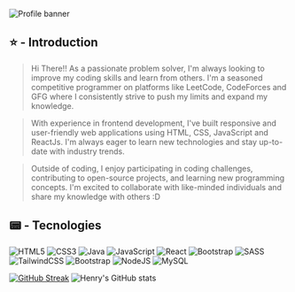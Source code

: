 ![Profile banner](https://i.imgur.com/VNP2tTx.gif)

## ⭐ - Introduction

> Hi There!! As a passionate problem solver, I'm always looking to improve my coding skills and learn from others. I'm a seasoned competitive programmer on platforms like LeetCode, CodeForces and GFG where I consistently strive to push my limits and expand my knowledge.

>With experience in frontend development, I've built responsive and user-friendly web applications using HTML, CSS, JavaScript and ReactJs. I'm always eager to learn new technologies and stay up-to-date with industry trends.

>Outside of coding, I enjoy participating in coding challenges, contributing to open-source projects, and learning new programming concepts. I'm excited to collaborate with like-minded individuals and share my knowledge with others :D


## 📟 - Tecnologies

![HTML5](https://img.shields.io/badge/html5-%23E34F26.svg?style=for-the-badge&logo=html5&logoColor=white)
![CSS3](https://img.shields.io/badge/css3-%231572B6.svg?style=for-the-badge&logo=css3&logoColor=white)
![Java](https://img.shields.io/badge/java-%23ED8B00.svg?style=for-the-badge&logo=openjdk&logoColor=white)
![JavaScript](https://img.shields.io/badge/javascript-%23323330.svg?style=for-the-badge&logo=javascript&logoColor=%23F7DF1E)
![React](https://img.shields.io/badge/react-%2320232a.svg?style=for-the-badge&logo=react&logoColor=%2361DAFB)
![Bootstrap](https://img.shields.io/badge/bootstrap-%238511FA.svg?style=for-the-badge&logo=bootstrap&logoColor=white)
![SASS](https://img.shields.io/badge/SASS-hotpink.svg?style=for-the-badge&logo=SASS&logoColor=white)
![TailwindCSS](https://img.shields.io/badge/Tailwind_CSS-38B2AC?style=for-the-badge&logo=tailwind-css&logoColor=white)
![Bootstrap](https://img.shields.io/badge/Bootstrap-563D7C?style=for-the-badge&logo=bootstrap&logoColor=white)
![NodeJS](https://img.shields.io/badge/node.js-6DA55F?style=for-the-badge&logo=node.js&logoColor=white)
![MySQL](https://img.shields.io/badge/MySQL-00000F?style=for-the-badge&logo=mysql&logoColor=white)

[![GitHub Streak](https://streak-stats.demolab.com?user=KVSchandra&theme=windows-dark)](https://git.io/streak-stats)
![Henry's GitHub stats](https://github-readme-stats.vercel.app/api?username=KVSchandra&show_icons=true&theme=transparent)
